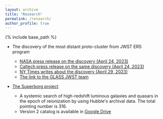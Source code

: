 ```yaml
---
layout: archive
title: "Research"
permalink: /research/
author_profile: true
---
```


{% include base_path %}

* The discovery of the most distant proto-cluster from JWST ERS program
  * <a href='https://www.nasa.gov/feature/goddard/2023/webb-reveals-early-universe-prequel-to-huge-galaxy-cluster'>NASA press release on the discovery (April 24, 2023)</a>
  * <a href='https://www.caltech.edu/about/news/the-young-cluster-of-galaxies-at-the-edge-of-the-universe'>Caltech press release on the same discovery (April 24, 2023)</a>
  * <a href='https://www.nytimes.com/2023/04/29/science/astronomy-webb-galaxies.html?smid=nytcore-ios-share&referringSource=articleShare'>NY Times writes about the discovery (April 29, 2023)</a>
  * <a href='https://glass.astro.ucla.edu/ers/'>The link to the GLASS JWST team</a>

* <a href='https://archive.stsci.edu/hlsp/superborg'>The Superborg project</a>
  * A systemic search of high-redshift luminous galaxies and quasars in the epoch of reionization by using Hubble's archival data. The total pointing number is 316.
  * Version 2 catalog is available in <a href='https://drive.google.com/drive/folders/1itAf8GdaWwgoYp6yI7M-IWQ2-x5xSnz9?usp=sharing'>Google Drive</a>

